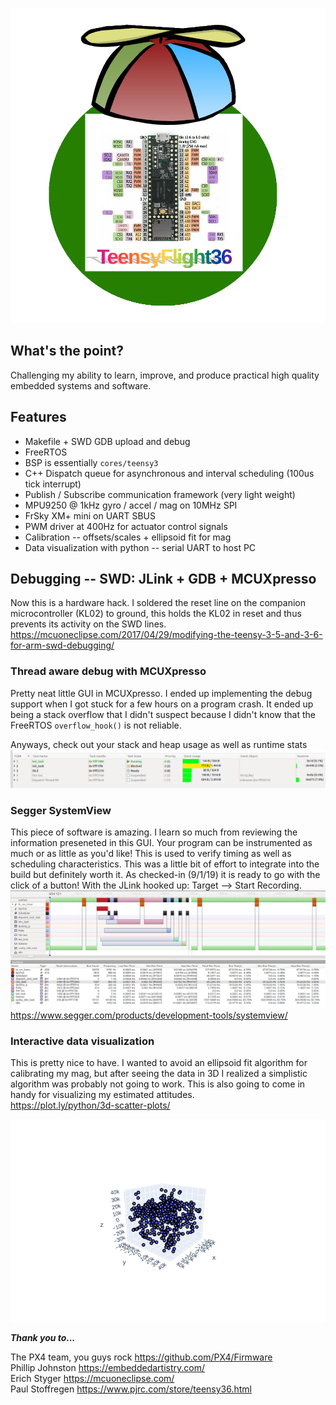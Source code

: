 ![Image description](teensyflight.png)
## What's the point?
Challenging my ability to learn, improve, and produce practical high quality embedded systems and software.

## Features
- Makefile + SWD GDB upload and debug
- FreeRTOS
- BSP is essentially `cores/teensy3`
- C++ Dispatch queue for asynchronous and interval scheduling (100us tick interrupt)
- Publish / Subscribe communication framework (very light weight)
- MPU9250 @ 1kHz gyro / accel / mag on 10MHz SPI
- FrSky XM+ mini on UART SBUS
- PWM driver at 400Hz for actuator control signals
- Calibration -- offsets/scales + ellipsoid fit for mag
- Data visualization with python -- serial UART to host PC

## Debugging -- SWD: JLink + GDB + MCUXpresso
Now this is a hardware hack. I soldered the reset line on the companion microcontroller (KL02) to ground, this holds the KL02 in reset and thus prevents its activity on the SWD lines.<br/>
https://mcuoneclipse.com/2017/04/29/modifying-the-teensy-3-5-and-3-6-for-arm-swd-debugging/
### Thread aware debug with MCUXpresso
Pretty neat little GUI in MCUXpresso. I ended up implementing the debug support when I got stuck for a few hours on a program crash. It ended up being a stack overflow that I didn't suspect because I didn't know that the FreeRTOS `overflow_hook()` is not reliable.

Anyways, check out your stack and heap usage as well as runtime stats
![Image description](freertosTAD.png)
### Segger SystemView
This piece of software is amazing. I learn so much from reviewing the information preseneted in this GUI. Your program can be instrumented as much or as little as you'd like! This is used to verify timing as well as scheduling characteristics. This was a little bit of effort to integrate into the build but definitely worth it. As checked-in (9/1/19) it is ready to go with the click of a button! With the JLink hooked up: Target --> Start Recording.
![Image description](systemview.png)<br/>
https://www.segger.com/products/development-tools/systemview/

### Interactive data visualization
This is pretty nice to have. I wanted to avoid an ellipsoid fit algorithm for calibrating my mag, but after seeing the data in 3D I realized a simplistic algorithm was probably not going to work. This is also going to come in handy for visualizing my estimated attitudes.<br/>
https://plot.ly/python/3d-scatter-plots/

![Image description](mag_data.png)


***Thank you to...***

The PX4 team, you guys rock https://github.com/PX4/Firmware<br/>
Phillip Johnston https://embeddedartistry.com/<br/>
Erich Styger https://mcuoneclipse.com/<br/>
Paul Stoffregen https://www.pjrc.com/store/teensy36.html<br/>

